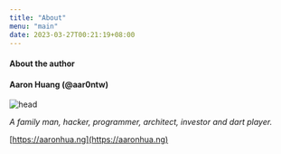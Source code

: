 ```yaml
---
title: "About"
menu: "main"
date: 2023-03-27T00:21:19+08:00
---
```


#### About the author

#### Aaron Huang (@aar0ntw)

![head](/head.jpg)

*A family man, hacker, programmer, architect, investor and dart player.*

[https://aaronhua.ng](https://aaronhua.ng)
